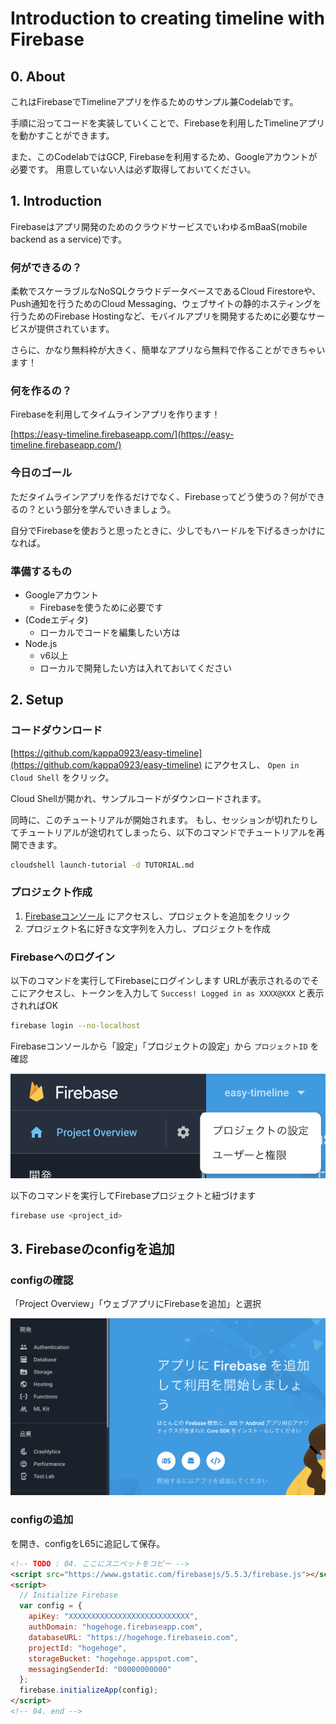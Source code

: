 # Introduction to creating timeline with Firebase
## 0. About
これはFirebaseでTimelineアプリを作るためのサンプル兼Codelabです。

手順に沿ってコードを実装していくことで、Firebaseを利用したTimelineアプリを動かすことができます。

また、このCodelabではGCP, Firebaseを利用するため、Googleアカウントが必要です。
用意していない人は必ず取得しておいてください。

<walkthrough-directive-name name="kappa0923">
</walkthrough-directive-name>

## 1. Introduction
Firebaseはアプリ開発のためのクラウドサービスでいわゆるmBaaS(mobile backend as a service)です。

### 何ができるの？
柔軟でスケーラブルなNoSQLクラウドデータベースであるCloud Firestoreや、Push通知を行うためのCloud Messaging、ウェブサイトの静的ホスティングを行うためのFirebase Hostingなど、モバイルアプリを開発するために必要なサービスが提供されています。

さらに、かなり無料枠が大きく、簡単なアプリなら無料で作ることができちゃいます！

### 何を作るの？
Firebaseを利用してタイムラインアプリを作ります！

[https://easy-timeline.firebaseapp.com/](https://easy-timeline.firebaseapp.com/)

### 今日のゴール
ただタイムラインアプリを作るだけでなく、Firebaseってどう使うの？何ができるの？という部分を学んでいきましょう。

自分でFirebaseを使おうと思ったときに、少しでもハードルを下げるきっかけになれば。

### 準備するもの
- Googleアカウント
  - Firebaseを使うために必要です
- (Codeエディタ)
  - ローカルでコードを編集したい方は
- Node.js
  - v6以上
  - ローカルで開発したい方は入れておいてください

## 2. Setup
### コードダウンロード
[https://github.com/kappa0923/easy-timeline](https://github.com/kappa0923/easy-timeline) にアクセスし、 `Open in Cloud Shell` をクリック。

Cloud Shellが開かれ、サンプルコードがダウンロードされます。

同時に、このチュートリアルが開始されます。
もし、セッションが切れたりしてチュートリアルが途切れてしまったら、以下のコマンドでチュートリアルを再開できます。

```bash
cloudshell launch-tutorial -d TUTORIAL.md
```

### プロジェクト作成
1. [Firebaseコンソール](https://console.firebase.google.com/
) にアクセスし、プロジェクトを追加をクリック
2. プロジェクト名に好きな文字列を入力し、プロジェクトを作成

### Firebaseへのログイン
以下のコマンドを実行してFirebaseにログインします
URLが表示されるのでそこにアクセスし、トークンを入力して `Success! Logged in as XXXX@XXX` と表示されればOK

```bash
firebase login --no-localhost
```

Firebaseコンソールから「設定」「プロジェクトの設定」から `プロジェクトID` を確認

![images/image001.png](https://github.com/kappa0923/easy-timeline/blob/master/images/image001.png?raw=true)

以下のコマンドを実行してFirebaseプロジェクトと紐づけます

```bash
firebase use <project_id>
```

## 3. Firebaseのconfigを追加
### configの確認
「Project Overview」「ウェブアプリにFirebaseを追加」と選択

![images/image002.png](https://github.com/kappa0923/easy-timeline/blob/master/images/image002.png?raw=true)

### configの追加
<walkthrough-editor-open-file filePath="easy-timeline/public/index.html" text="public/index.html"></walkthrough-editor-open-file>を開き、configをL65に追記して保存。

```html
<!-- TODO : 04. ここにスニペットをコピー -->
<script src="https://www.gstatic.com/firebasejs/5.5.3/firebase.js"></script>
<script>
  // Initialize Firebase
  var config = {
    apiKey: "XXXXXXXXXXXXXXXXXXXXXXXXXXX",
    authDomain: "hogehoge.firebaseapp.com",
    databaseURL: "https://hogehoge.firebaseio.com",
    projectId: "hogehoge",
    storageBucket: "hogehoge.appspot.com",
    messagingSenderId: "00000000000"
  };
  firebase.initializeApp(config);
</script>
<!-- 04. end -->
```
